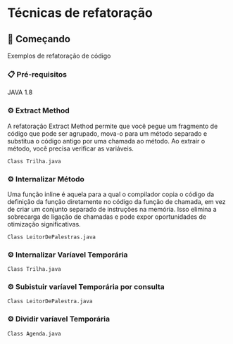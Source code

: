 # Técnicas de refatoração


## 🚀 Começando

Exemplos de refatoração de código

### 📋 Pré-requisitos

JAVA 1.8

### ⚙️ Extract Method
A refatoração Extract Method permite que você pegue um fragmento de código que pode ser agrupado, mova-o para um método separado e substitua o código antigo por uma chamada ao método.
Ao extrair o método, você precisa verificar as variáveis.

```
Class Trilha.java
```

### ⚙️ Internalizar Método
Uma função inline é aquela para a qual o compilador copia o código da definição da função diretamente no código da função de chamada, 
em vez de criar um conjunto separado de instruções na memória. 
Isso elimina a sobrecarga de ligação de chamadas e pode expor oportunidades de otimização significativas.

```
Class LeitorDePalestras.java
```

### ⚙️ Internalizar Varíavel Temporária
```
Class Trilha.java
```

### ⚙️ Subistuir varíavel Temporária por consulta
```
Class LeitorDePalestra.java
```
### ⚙️ Dividir varíavel Temporária
```
Class Agenda.java
```

[comment]: <> (## 📦 Desenvolvimento)

[comment]: <> (Adicione notas adicionais sobre como implantar isso em um sistema ativo)

[comment]: <> (## 🛠️ Construído com)

[comment]: <> (Mencione as ferramentas que você usou para criar seu projeto)

[comment]: <> (* [Dropwizard]&#40;http://www.dropwizard.io/1.0.2/docs/&#41; - O framework web usado)

[comment]: <> (* [Maven]&#40;https://maven.apache.org/&#41; - Gerente de Dependência)

[comment]: <> (* [ROME]&#40;https://rometools.github.io/rome/&#41; - Usada para gerar RSS)

[comment]: <> (## 🖇️ Colaborando)

[comment]: <> (Por favor, leia o [COLABORACAO.md]&#40;https://gist.github.com/usuario/linkParaInfoSobreContribuicoes&#41; para obter detalhes sobre o nosso código de conduta e o processo para nos enviar pedidos de solicitação.)

[comment]: <> (## 📌 Versão)

[comment]: <> (Nós usamos [SemVer]&#40;http://semver.org/&#41; para controle de versão. Para as versões disponíveis, observe as [tags neste repositório]&#40;https://github.com/suas/tags/do/projeto&#41;. )

[comment]: <> (## ✒️ Autores)

[comment]: <> (Mencione todos aqueles que ajudaram a levantar o projeto desde o seu início)

[comment]: <> (* **Um desenvolvedor** - *Trabalho Inicial* - [umdesenvolvedor]&#40;https://github.com/linkParaPerfil&#41;)

[comment]: <> (* **Fulano De Tal** - *Documentação* - [fulanodetal]&#40;https://github.com/linkParaPerfil&#41;)

[comment]: <> (Você também pode ver a lista de todos os [colaboradores]&#40;https://github.com/usuario/projeto/colaboradores&#41; que participaram deste projeto.)

[comment]: <> (## 📄 Licença)

[comment]: <> (Este projeto está sob a licença &#40;sua licença&#41; - veja o arquivo [LICENSE.md]&#40;https://github.com/usuario/projeto/licenca&#41; para detalhes.)

[comment]: <> (## 🎁 Expressões de gratidão)

[comment]: <> (* Conte a outras pessoas sobre este projeto 📢)

[comment]: <> (* Convide alguém da equipe para uma cerveja 🍺 )

[comment]: <> (* Obrigado publicamente 🤓.)

[comment]: <> (* etc.)


[comment]: <> (---)

[comment]: <> (⌨️ com ❤️ por [Armstrong Lohãns]&#40;https://gist.github.com/lohhans&#41; 😊)
